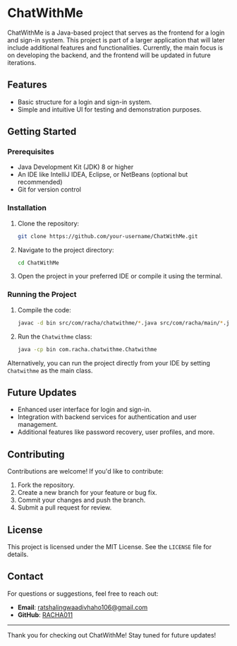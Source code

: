 # ChatWithMe

ChatWithMe is a Java-based project that serves as the frontend for a login and sign-in system. This project is part of a larger application that will later include additional features and functionalities. Currently, the main focus is on developing the backend, and the frontend will be updated in future iterations.

## Features
- Basic structure for a login and sign-in system.
- Simple and intuitive UI for testing and demonstration purposes.

## Getting Started

### Prerequisites
- Java Development Kit (JDK) 8 or higher
- An IDE like IntelliJ IDEA, Eclipse, or NetBeans (optional but recommended)
- Git for version control

### Installation
1. Clone the repository:
   ```bash
   git clone https://github.com/your-username/ChatWithMe.git
   ```
2. Navigate to the project directory:
   ```bash
   cd ChatWithMe
   ```
3. Open the project in your preferred IDE or compile it using the terminal.

### Running the Project
1. Compile the code:
   ```bash
   javac -d bin src/com/racha/chatwithme/*.java src/com/racha/main/*.java
   ```
2. Run the `Chatwithme` class:
   ```bash
   java -cp bin com.racha.chatwithme.Chatwithme
   ```

Alternatively, you can run the project directly from your IDE by setting `Chatwithme` as the main class.

## Future Updates
- Enhanced user interface for login and sign-in.
- Integration with backend services for authentication and user management.
- Additional features like password recovery, user profiles, and more.

## Contributing
Contributions are welcome! If you'd like to contribute:
1. Fork the repository.
2. Create a new branch for your feature or bug fix.
3. Commit your changes and push the branch.
4. Submit a pull request for review.

## License
This project is licensed under the MIT License. See the `LICENSE` file for details.

## Contact
For questions or suggestions, feel free to reach out:
- **Email**: ratshalingwaadivhaho106@gmail.com
- **GitHub**: [RACHA011](https://github.com/RACHA011)

---

Thank you for checking out ChatWithMe! Stay tuned for future updates!
